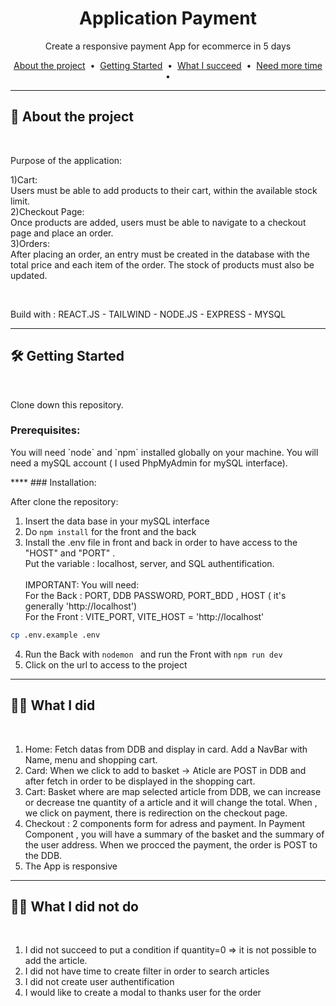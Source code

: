 <div align="center">
  
# Application Payment 

Create a responsive payment App for ecommerce in 5 days

<p>
  <a href="#about">About the project</a> &nbsp;&bull;&nbsp;
  <a href="#getting_started">Getting Started</a> &nbsp;&bull;&nbsp;
  <a href="#done">What I succeed</a> &nbsp;&bull;&nbsp;
  <a href="#more">Need more time</a> &nbsp;&bull;&nbsp;
</p>

</div>

---
<!-- ABOUT THE PROJECT -->
<div id="about">

## 📖 About the project
<br>
<p>
Purpose of the application:

1)Cart: <br>
Users must be able to add products to their cart, within the available stock limit.<br>
2)Checkout Page: <br>
Once products are added, users must be able to navigate to a checkout page and place an order.<br>
3)Orders: <br>
After placing an order, an entry must be created in the database with the total price and each item of the order. The stock of products must also be updated.<br>
</p>
<br>

Build with : REACT.JS - TAILWIND - NODE.JS - EXPRESS - MYSQL
</div>

****
<!-- GETTING STARTED -->
<div id="getting_started">

## 🛠 Getting Started
<br>
<p>
Clone down this repository.</p>

<div id="prerequisites">

### Prerequisites:
<p>
You will need `node` and `npm` installed globally on your machine.
You will need a mySQL account ( I used PhpMyAdmin for mySQL interface).</p>
</div>

<div id="installation">
****
### Installation:

After clone the repository:
1) Insert the data base in your mySQL interface
2) Do `npm install` for the front and the back
3) Install the .env file in front and back in order to have access to the "HOST" and "PORT" . <br>
Put the variable : localhost, server, and SQL authentification.<br><br>
IMPORTANT: You will need:<br>
For the Back : PORT, DDB PASSWORD, PORT_BDD , HOST ( it's generally 'http://localhost')<br>
For the Front : VITE_PORT, VITE_HOST = 'http://localhost'<br>
```sh
cp .env.example .env
```
4) Run the Back with `nodemon ` and run the Front with ` npm run dev `
5) Click on the url to access to the project
</div>

****
<!-- DONE -->
<div id="done">

## 👩‍💻 What I did
<br>

1) Home: Fetch datas from DDB and display in card. Add a NavBar with Name, menu and shopping cart.
2) Card: When we click to add to basket -> Aticle are POST in DDB and after fetch in order to be displayed in the shopping cart.
3) Cart: Basket where are map selected article from DDB, we can increase or decrease tne quantity of a article and it will change the total. When , we click on payment, there is redirection on the checkout page.
4) Checkout : 2 components form for adress and payment. In Payment Component , you will have a summary of the basket and the summary of the user address.  When we procced the payment, the order is POST to the DDB.
5) The App is responsive
</div>

----
<!-- MORE -->
<div id="more">

## 👩‍💻 What I did not do
<br>

1) I did not succeed to  put a condition if quantity=0 => it is not possible to add the article.
2) I did not have time to create filter in order to search articles
3) I did not create user authentification
4) I would like to create a modal to thanks user for the order
</div>

